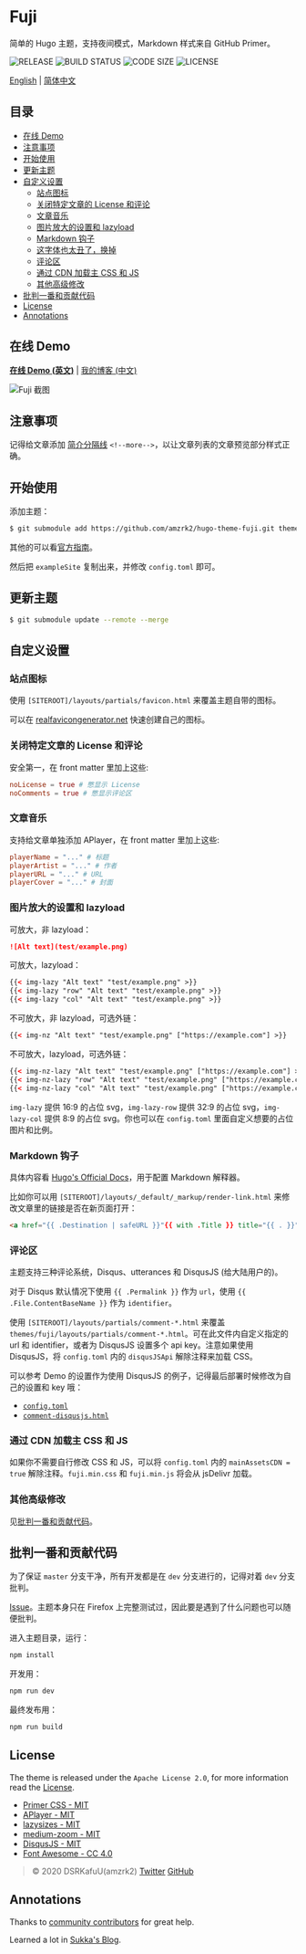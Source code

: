 # Fuji

简单的 Hugo 主题，支持夜间模式，Markdown 样式来自 GitHub Primer。

![RELEASE](https://img.shields.io/github/v/release/amzrk2/hugo-theme-fuji?style=flat-square) ![BUILD STATUS](https://img.shields.io/github/workflow/status/amzrk2/hugo-theme-fuji/Build%20Test?style=flat-square) ![CODE SIZE](https://img.shields.io/github/languages/code-size/amzrk2/hugo-theme-fuji?style=flat-square) ![LICENSE](https://img.shields.io/github/license/amzrk2/hugo-theme-fuji?style=flat-square)

[English](https://github.com/amzrk2/hugo-theme-fuji#readme) | [简体中文](https://github.com/amzrk2/hugo-theme-fuji/blob/master/README_CN.md)

## 目录

- [在线 Demo](#在线-demo)
- [注意事项](#注意事项)
- [开始使用](#开始使用)
- [更新主题](#更新主题)
- [自定义设置](#自定义设置)
  - [站点图标](#站点图标)
  - [关闭特定文章的 License 和评论](#关闭特定文章的-license-和评论)
  - [文章音乐](#文章音乐)
  - [图片放大的设置和 lazyload](#图片放大的设置和-lazyload)
  - [Markdown 钩子](#markdown-钩子)
  - [这字体也太丑了，换掉](#这字体也太丑了换掉)
  - [评论区](#评论区)
  - [通过 CDN 加载主 CSS 和 JS](#通过-cdn-加载主-css-和-js)
  - [其他高级修改](#其他高级修改)
- [批判一番和贡献代码](#批判一番和贡献代码)
- [License](#license)
- [Annotations](#annotations)

## 在线 Demo

[**在线 Demo (英文)**](https://themes.gohugo.io/theme/hugo-theme-fuji/) | [我的博客 (中文)](https://blog.amzrk2.cc/)

![Fuji 截图](https://raw.githubusercontent.com/amzrk2/hugo-theme-fuji/master/images/screenshot.png)

## 注意事项

记得给文章添加 [简介分隔线](https://gohugo.io/content-management/summaries/#manual-summary-splitting) `<!--more-->`，以让文章列表的文章预览部分样式正确。

## 开始使用

添加主题：

```bash
$ git submodule add https://github.com/amzrk2/hugo-theme-fuji.git themes/fuji
```

其他的可以看[官方指南](https://gohugo.io/overview/installing/)。

然后把 `exampleSite` 复制出来，并修改 `config.toml` 即可。

## 更新主题

```bash
$ git submodule update --remote --merge
```

## 自定义设置

### 站点图标

使用 `[SITEROOT]/layouts/partials/favicon.html` 来覆盖主题自带的图标。

可以在 [realfavicongenerator.net](https://realfavicongenerator.net/) 快速创建自己的图标。

### 关闭特定文章的 License 和评论

安全第一，在 front matter 里加上这些:

```toml
noLicense = true # 憋显示 License
noComments = true # 憋显示评论区
```

### 文章音乐

支持给文章单独添加 APlayer，在 front matter 里加上这些:

```toml
playerName = "..." # 标题
playerArtist = "..." # 作者
playerURL = "..." # URL
playerCover = "..." # 封面
```

### 图片放大的设置和 lazyload

可放大，非 lazyload：

```markdown
![Alt text](test/example.png)
```

可放大，lazyload：

```html
{{< img-lazy "Alt text" "test/example.png" >}}
{{< img-lazy "row" "Alt text" "test/example.png" >}}
{{< img-lazy "col" "Alt text" "test/example.png" >}}
```

不可放大，非 lazyload，可选外链：

```html
{{< img-nz "Alt text" "test/example.png" ["https://example.com"] >}}
```

不可放大，lazyload，可选外链：

```html
{{< img-nz-lazy "Alt text" "test/example.png" ["https://example.com"] >}}
{{< img-nz-lazy "row" "Alt text" "test/example.png" ["https://example.com"] >}}
{{< img-nz-lazy "col" "Alt text" "test/example.png" ["https://example.com"] >}}
```

`img-lazy` 提供 16:9 的占位 svg，`img-lazy-row` 提供 32:9 的占位 svg，`img-lazy-col` 提供 8:9 的占位 svg。你也可以在 `config.toml` 里面自定义想要的占位图片和比例。

### Markdown 钩子

具体内容看 [Hugo's Official Docs](https://gohugo.io/getting-started/configuration-markup#markdown-render-hooks)，用于配置 Markdown 解释器。

比如你可以用 `[SITEROOT]/layouts/_default/_markup/render-link.html` 来修改文章里的链接是否在新页面打开：

```html
<a href="{{ .Destination | safeURL }}"{{ with .Title }} title="{{ . }}"{{ end }}{{ if strings.HasPrefix .Destination "http" }} target="_blank"{{ end }}>{{ .Text | safeHTML }}</a>
```

### 评论区

主题支持三种评论系统，Disqus、utterances 和 DisqusJS (给大陆用户的)。

对于 Disqus 默认情况下使用 `{{ .Permalink }}` 作为 `url`，使用 `{{ .File.ContentBaseName }}` 作为 `identifier`。

使用 `[SITEROOT]/layouts/partials/comment-*.html` 来覆盖 `themes/fuji/layouts/partials/comment-*.html`。可在此文件内自定义指定的 url 和 identifier，或者为 DisqusJS 设置多个 api key。注意如果使用 DisqusJS，将 `config.toml` 内的 `disqusJSApi` 解除注释来加载 CSS。

可以参考 Demo 的设置作为使用 DisqusJS 的例子，记得最后部署时候修改为自己的设置和 key 哦：

- [`config.toml`]()
- [`comment-disqusjs.html`]()

### 通过 CDN 加载主 CSS 和 JS

如果你不需要自行修改 CSS 和 JS，可以将 `config.toml` 内的 `mainAssetsCDN = true` 解除注释。`fuji.min.css` 和 `fuji.min.js` 将会从 jsDelivr 加载。

### 其他高级修改

见[批判一番和贡献代码](#批判一番和贡献代码)。

## 批判一番和贡献代码

为了保证 `master` 分支干净，所有开发都是在 `dev` 分支进行的，记得对着 `dev` 分支批判。

[Issue](https://github.com/amzrk2/hugo-theme-fuji/issues)。主题本身只在 Firefox 上完整测试过，因此要是遇到了什么问题也可以随便批判。

进入主题目录，运行：

```bash
npm install
```

开发用：

```bash
npm run dev
```

最终发布用：

```bash
npm run build
```

## License

The theme is released under the ```Apache License 2.0```, for more information read the [License](https://github.com/amzrk2/hugo-theme-fuji/blob/master/LICENSE).

- [Primer CSS - MIT](https://github.com/primer/css/blob/master/LICENSE)
- [APlayer - MIT](https://github.com/MoePlayer/APlayer/blob/master/LICENSE)
- [lazysizes - MIT](https://github.com/aFarkas/lazysizes/blob/gh-pages/LICENSE)
- [medium-zoom - MIT](https://github.com/francoischalifour/medium-zoom/blob/master/LICENSE)
- [DisqusJS - MIT](https://github.com/SukkaW/DisqusJS/blob/master/LICENSE)
- [Font Awesome - CC 4.0](https://fontawesome.com/license)

> © 2020 DSRKafuU(amzrk2) [Twitter](https://twitter.com/amzrk2) [GitHub]()

## Annotations

Thanks to [community contributors](https://github.com/amzrk2/hugo-theme-fuji/graphs/contributors) for great help.

Learned a lot in [Sukka's Blog](https://blog.skk.moe/).
